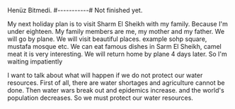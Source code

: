 Henüz Bitmedi.
#-----------#
Not finished yet.


My next holiday plan is to visit Sharm El Sheikh with my family. Because I'm under eighteen. My family members are me, my mother and my father. We will go by plane. We will visit beautiful places. example sohp square, mustafa mosque etc. We can eat famous dishes in Sarm El Sheikh, camel meat it is very interesting. We will return home by plane 4 days later. So I'm waiting impatiently


I want to talk about what will happen if we do not protect our water resources.  First of all, there are water shortages and agriculture cannot be done.  Then water wars break out and epidemics increase.  and the world's population decreases.  So we must protect our water resources.